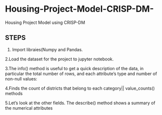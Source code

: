 # Housing-Project-Model-CRISP-DM-
Housing Project Model using  CRISP-DM 

STEPS
--------
1. Import libraies(Numpy and Pandas.

2.Load the dataset for the project to jupyter notebook.

3.The info() method is useful to get a quick description of the data, in particular the total number of rows, and each attribute’s type and number of non-null values:

4.Finds the count of districts that belong to each category|| value_counts() methods

5.Let’s look at the other fields. The describe() method shows a summary of the numerical attributes
